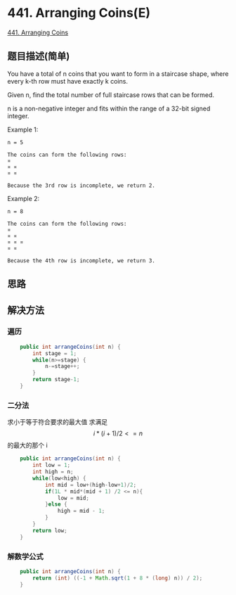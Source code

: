 # 441. Arranging Coins(E)
[441. Arranging Coins](https://leetcode-cn.com/problems/arranging-coins/)

## 题目描述(简单)

You have a total of n coins that you want to form in a staircase shape, where every k-th row must have exactly k coins.

Given n, find the total number of full staircase rows that can be formed.

n is a non-negative integer and fits within the range of a 32-bit signed integer.

Example 1:
```
n = 5

The coins can form the following rows:
¤
¤ ¤
¤ ¤

Because the 3rd row is incomplete, we return 2.
```

Example 2:
```
n = 8

The coins can form the following rows:
¤
¤ ¤
¤ ¤ ¤
¤ ¤

Because the 4th row is incomplete, we return 3.
```

## 思路

## 解决方法

### 遍历


```java
    public int arrangeCoins(int n) {
    	int stage = 1;
        while(n>=stage) {
        	n-=stage++;
        }
        return stage-1;
    }
```



### 二分法

求小于等于符合要求的最大值
求满足 $$i * (i + 1) / 2 <= n $$的最大的那个 i
```java
    public int arrangeCoins(int n) {
    	int low = 1;
    	int high = n;
    	while(low<high) {
    		int mid = low+(high-low+1)/2;
    		if(1L * mid*(mid + 1) /2 <= n){
                low = mid;
            }else {
                high = mid - 1;
            }
    	}
    	return low;
    }
```
### 解数学公式


```java
    public int arrangeCoins(int n) {
        return (int) ((-1 + Math.sqrt(1 + 8 * (long) n)) / 2);
    }
```




